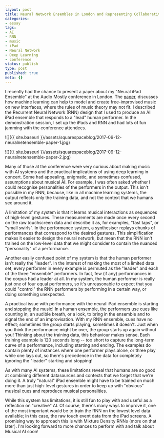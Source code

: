 ```yaml
---
layout: post
title: Neural Network Ensembles in London and Representing Collaborative Interaction
categories:
- essay
tags:
- AI
- RNN
- music
- iPad
- Neural Network
- Deep Learning
- conference
status: publish
type: post
published: true
meta: {}
---
```


I recently had the chance to present a paper about my "Neural iPad Ensemble" at the Audio Mostly conference in London. The 
[paper](http://static1.squarespace.com/static/500baf96c4aa540325612fa5/500bb0b2e4b042ea6e35b13f/599db35cebbd1aff902d035b/1503507296722/AM2017-deep-models-for-ensemble-performance-author-version.pdf), discusses how machine learning can help to model and create free-improvised music on new interfaces, where the rules of music theory may not fit. I described the Recurrent Neural Network (RNN) design that I used to produce an AI iPad ensemble that responds to a "lead" human performer. In the demonstration session, I set up the iPads and RNN and had lots of fun jamming with the conference attendees.

![]({{ site.baseurl }}/assets/squarespaceblog/2017-09-12-neuralnetensemble-paper-1.jpg)

![]({{ site.baseurl }}/assets/squarespaceblog/2017-09-12-neuralnetensemble-paper-2.jpg)

Many of those at the conference were very curious about making music with AI systems and the practical implications of using deep learning in concert. Some had appealing, enigmatic, and sometimes confused, assumptions about musical AI. For example, I was often asked whether I could recognise personalities of the performers in the output. This isn't possible in my RNN, because, like in all machine learning systems, the output reflects only the training data, and not the context that we humans see around it.

A limitation of my system is that it learns musical interactions as sequences of high-level gestures. These measurements are made once every second on the raw touchscreen data and describe it as, for examples, "fast taps", or "small swirls". In the performance system, a synthesiser replays chunks of performances that correspond to the desired gestures. This simplification makes it easier to design the neural network, but mean that the RNN isn't trained on the low-level data that we might consider to contain the nuanced "personality" of a performance.

Another easily confused point of my system is that the human performer isn't really the "leader". In the interest of making the most of a limited data set, every performer in every example is permuted as the "leader" and each of the three "ensemble" performers. In fact, few (if any) performances in the corpus had a leader at all. In my system, the human performer is really just one of four equal performers, so it's unreasonable to expect that you could "control" the RNN performers by performing in a certain way, or doing something unexpected.

A practical issue with performance with the neural iPad ensemble is starting and stopping the music! In a human ensemble, the performers use cues like counting in, an audible breath, or a look, to bring in the ensemble and to signal the end of an improvisation. With my RNN ensemble, cues have no effect; sometimes the group starts playing, sometimes it doesn't. Just when you think the performance might be over, the group starts up again without you! Thinking about the training data, this behaviour makes sense. Each training example is 120 seconds long -- too short to capture the long-term curve of a performance, including starting and ending. The examples do contain plenty of instances where one performer plays alone, or three play while one lays out, so there's precedence in the data for completely ignoring the "leader" starting and stopping!

As with many AI systems, these limitations reveal that humans are so good at combining different datasources and contexts that we forget that we're doing it. A truly "natural" iPad ensemble might have to be trained on much more than just high-level gestures in order to keep up with "obvious" musical cues and reproduce musical personalities.

While this system has limitations, it is still fun to play with  and useful as a reflection on "creative" AI. Of course, there's many ways to improve it, one of the most important would be to train the RNN on the lowest level data available; in this case, the raw touch event data from the iPad screens. A promising way to approach this is with Mixture Density RNNs (more on that later). I'm looking forward to more chances to perform with and talk about Musical AI soon!
